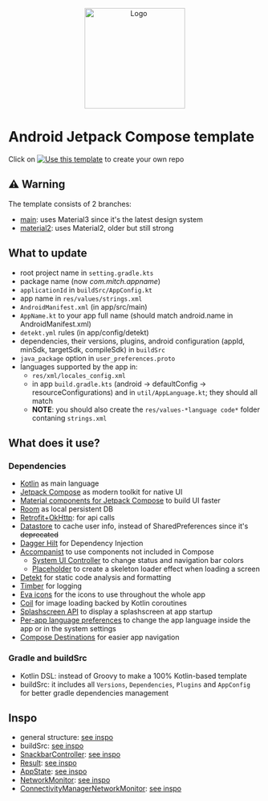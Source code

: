 <p align="center">
  <a href="https://developer.android.com/jetpack/compose">
    <img src="https://tabris.com/wp-content/uploads/2021/06/jetpack-compose-icon_RGB.png" alt="Logo" width="200" height="200">
  </a>
</p>

# Android Jetpack Compose template
Click on [![Use this template](https://img.shields.io/badge/-Use%20this%20template-%23347d39)](https://github.com/seve-andre/compose-template/generate) to create your own repo
## :warning: Warning
The template consists of 2 branches:
- [main](https://github.com/seve-andre/compose-template/tree/main): uses Material3 since it's the latest design system
- [material2](https://github.com/seve-andre/compose-template/tree/material2): uses Material2, older but still strong

## What to update
- root project name in `setting.gradle.kts`
- package name (now *com.mitch.appname*)
- `applicationId` in `buildSrc/AppConfig.kt`
- app name in `res/values/strings.xml`
- `AndroidManifest.xml` (in app/src/main)
- `AppName.kt` to your app full name (should match android.name in AndroidManifest.xml)
- `detekt.yml` rules (in app/config/detekt)
- dependencies, their versions, plugins, android configuration (appId, minSdk, targetSdk, compileSdk) in `buildSrc`
- `java_package` option in `user_preferences.proto`
- languages supported by the app in:
  - `res/xml/locales_config.xml`
  - in app `build.gradle.kts` (android &#8594; defaultConfig &#8594; resourceConfigurations) and in `util/AppLanguage.kt`; they should all match
  - **NOTE**: you should also create the `res/values-*language code*` folder contaning `strings.xml`

## What does it use?
### Dependencies
- [Kotlin](https://kotlinlang.org/) as main language
- [Jetpack Compose](https://developer.android.com/jetpack/compose) as modern toolkit for native UI
- [Material components for Jetpack Compose](https://developer.android.com/reference/kotlin/androidx/compose/material3/package-summary#top-level-functions) to build UI faster
- [Room](https://developer.android.com/training/data-storage/room) as local persistent DB
- [Retrofit+OkHttp](https://square.github.io/retrofit/): for api calls
- [Datastore](https://developer.android.com/topic/libraries/architecture/datastore?gclid=CjwKCAjwkYGVBhArEiwA4sZLuMMCRUnWZzzy-AwDePYTUTn3gO6-rrT8jGo7D-H2vztegIJ-zEsb8hoCtI8QAvD_BwE&gclsrc=aw.ds) to cache user info, instead of SharedPreferences since it's ~~deprecated~~
- [Dagger Hilt](https://developer.android.com/training/dependency-injection/hilt-android) for Dependency Injection
- [Accompanist](https://google.github.io/accompanist/) to use components not included in Compose
  - [System UI Controller](https://google.github.io/accompanist/systemuicontroller/) to change status and navigation bar colors
  - [Placeholder](https://google.github.io/accompanist/placeholder/) to create a skeleton loader effect when loading a screen
- [Detekt](https://detekt.dev/) for static code analysis and formatting
- [Timber](https://github.com/JakeWharton/timber) for logging
- [Eva icons](https://github.com/DevSrSouza/compose-icons/blob/master/eva-icons/DOCUMENTATION.md) for the icons to use throughout the whole app
- [Coil](https://coil-kt.github.io/coil/compose/) for image loading backed by Kotlin coroutines
- [Splashscreen API](https://developer.android.com/develop/ui/views/launch/splash-screen) to display a splashscreen at app startup
- [Per-app language preferences](https://developer.android.com/guide/topics/resources/app-languages) to change the app language inside the app or in the system settings
- [Compose Destinations](https://composedestinations.rafaelcosta.xyz/) for easier app navigation

### Gradle and buildSrc
- Kotlin DSL: instead of Groovy to make a 100% Kotlin-based template
- buildSrc: it includes all `Versions`, `Dependencies`, `Plugins` and `AppConfig` for better gradle dependencies management

## Inspo
- general structure: [see inspo](https://github.com/PizzaMarinara/yaat)
- buildSrc: [see inspo](https://github.com/PizzaMarinara/yaat)
- [SnackbarController](https://github.com/seve-andre/compose-template/blob/main/app/src/main/kotlin/com/mitch/appname/util/SnackbarController.kt): [see inspo](https://github.com/mitchtabian/MVVMRecipeApp/blob/managing-snackbar-with-scaffold/app/src/main/java/com/codingwithmitch/mvvmrecipeapp/presentation/components/util/SnackbarController.kt)
- [Result](https://github.com/seve-andre/compose-template/blob/main/app/src/main/kotlin/com/mitch/appname/ui/util/Result.kt): [see inspo](https://github.com/android/nowinandroid/blob/607c24e7f7399942e278af663ea4ad350e5bbc3a/core/common/src/main/java/com/google/samples/apps/nowinandroid/core/result/Result.kt)
- [AppState](https://github.com/seve-andre/compose-template/blob/main/app/src/main/kotlin/com/mitch/appname/ui/util/AppState.kt): [see inspo](https://github.com/android/nowinandroid/blob/607c24e7f7399942e278af663ea4ad350e5bbc3a/app/src/main/java/com/google/samples/apps/nowinandroid/ui/NiaAppState.kt)
- [NetworkMonitor](https://github.com/seve-andre/compose-template/blob/main/app/src/main/kotlin/com/mitch/appname/util/network/NetworkMonitor.kt): [see inspo](https://github.com/android/nowinandroid/blob/9371d0d4b80ffea0105a2376d057243eb68af0fa/core/data/src/main/java/com/google/samples/apps/nowinandroid/core/data/util/NetworkMonitor.kt)
- [ConnectivityManagerNetworkMonitor](https://github.com/seve-andre/compose-template/blob/main/app/src/main/kotlin/com/mitch/appname/util/network/ConnectivityManagerNetworkMonitor.kt): [see inspo](https://github.com/android/nowinandroid/blob/11fbf53f12898b6ee7c55dda69716fa3600e7317/core/data/src/main/java/com/google/samples/apps/nowinandroid/core/data/util/ConnectivityManagerNetworkMonitor.kt)
